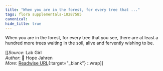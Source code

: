 ```yaml
---
title: "When you are in the forest, for every tree that ..."
tags: flora supplementals-10287585
canonical: 
hide_title: true
---
```


When you are in the forest, for every tree that you see, there are at least a hundred more trees waiting in the soil, alive and fervently wishing to be.


[[_Source_: Lab Girl<br>
_Author_: 📕 Hope Jahren<br>
_More_: [Readwise URL](https://readwise.io/open/272159258){:target="_blank"}
::wrap]]